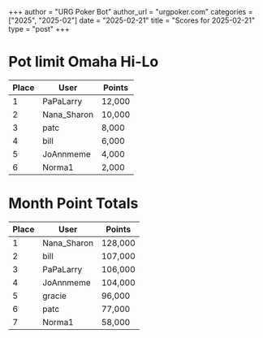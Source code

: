 +++
author = "URG Poker Bot"
author_url = "urgpoker.com"
categories = ["2025", "2025-02"]
date = "2025-02-21"
title = "Scores for 2025-02-21"
type = "post"
+++
# Pot limit Omaha Hi-Lo

| Place | User | Points |
|-------|------|--------|
| 1 | PaPaLarry | 12,000 |
| 2 | Nana_Sharon | 10,000 |
| 3 | patc | 8,000 |
| 4 | bill | 6,000 |
| 5 | JoAnnmeme | 4,000 |
| 6 | Norma1 | 2,000 |

# Month Point Totals

| Place | User | Points |
|-------|------|--------|
| 1 | Nana_Sharon | 128,000 |
| 2 | bill | 107,000 |
| 3 | PaPaLarry | 106,000 |
| 4 | JoAnnmeme | 104,000 |
| 5 | gracie | 96,000 |
| 6 | patc | 77,000 |
| 7 | Norma1 | 58,000 |
